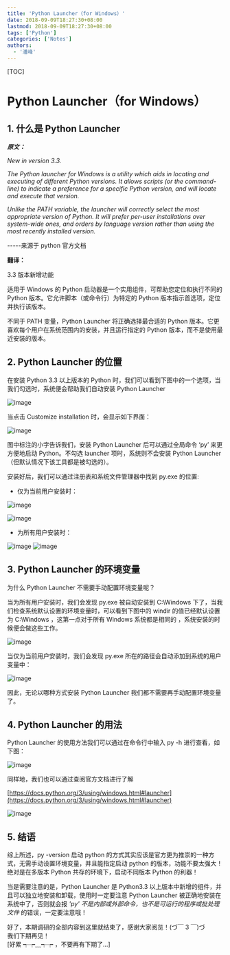 ```yaml
---
title: 'Python Launcher（for Windows）'
date: 2018-09-09T18:27:30+08:00
lastmod: 2018-09-09T18:27:30+08:00
tags: ['Python']
categories: ['Notes']
authors:
  - '潘峰'
---
```


[TOC]

# Python Launcher（for Windows）

## 1. 什么是 Python Launcher

**_原文：_**

_New in version 3.3._

_The Python launcher for Windows is a utility which aids in locating and executing of different Python versions. It allows scripts (or the command-line) to indicate a preference for a specific Python version, and will locate and execute that version._

_Unlike the PATH variable, the launcher will correctly select the most appropriate version of Python. It will prefer per-user installations over system-wide ones, and orders by language version rather than using the most recently installed version._

-----来源于 python 官方文档

**翻译：**

3.3 版本新增功能

适用于 Windows 的 Python 启动器是一个实用组件，可帮助您定位和执行不同的 Python 版本。它允许脚本（或命令行）为特定的 Python 版本指示首选项，定位并执行该版本。

不同于 PATH 变量，Python Launcher 将正确选择最合适的 Python 版本。它更喜欢每个用户在系统范围内的安装，并且运行指定的 Python 版本，而不是使用最近安装的版本。

## 2. Python Launcher 的位置

在安装 Python 3.3 以上版本的 Python 时，我们可以看到下图中的一个选项，当我们勾选时，系统便会帮助我们自动安装 Python Launcher

![image](https://ww1.sinaimg.cn/large/ed19fa55gy1gfn61ddmwlj20iw0bqgnw.jpg)

当点击 Customize installation 时，会显示如下界面：

![image](https://ww1.sinaimg.cn/large/ed19fa55gy1gfn68kg4duj20iw0bq40r.jpg)

图中标注的小字告诉我们，安装 Python Launcher 后可以通过全局命令 ‘py’ 来更方便地启动 Python。不勾选 launcher 项时，系统则不会安装 Python Launcher （但默认情况下该工具都是被勾选的）。

安装好后，我们可以通过注册表和系统文件管理器中找到 py.exe 的位置:

- 仅为当前用户安装时：

![image](http://ww1.sinaimg.cn/large/ed19fa55gy1gfn69n6194j20qj0e3ta2.jpg)

![image](http://ww1.sinaimg.cn/large/ed19fa55gy1gfn6a2mkejj20l20ejgmy.jpg)

- 为所有用户安装时：

![image](http://ww1.sinaimg.cn/large/ed19fa55gy1gfn6azwjjvj20qj0e3abf.jpg)
![image](http://ww1.sinaimg.cn/large/ed19fa55gy1gfn6b9v8bxj20m50fhq56.jpg)

## 3. Python Launcher 的环境变量

为什么 Python Launcher 不需要手动配置环境变量呢？

当为所有用户安装时，我们会发现 py.exe 被自动安装到 C:\Windows 下了，当我们检查系统默认设置的环境变量时，可以看到下图中的 windir 的值已经默认设置为 C:\Windows ，这第一点对于所有 Windows 系统都是相同的 ，系统安装的时候便会做这些工作。

![image](http://ww1.sinaimg.cn/large/ed19fa55gy1gfn6ccrmqpj20ay0badgh.jpg)

当仅为当前用户安装时，我们会发现 py.exe 所在的路径会自动添加到系统的用户变量中：

![image](http://ww1.sinaimg.cn/large/ed19fa55gy1gfn6cwk3vcj20ay0bagmo.jpg)

因此，无论以哪种方式安装 Python Launcher 我们都不需要再手动配置环境变量了。

## 4. Python Launcher 的用法

Python Launcher 的使用方法我们可以通过在命令行中输入 py -h 进行查看，如下图：

![image](http://ww1.sinaimg.cn/large/ed19fa55gy1gfn6dbotnrj20i706bmx0.jpg)

同样地，我们也可以通过查阅官方文档进行了解

[https://docs.python.org/3/using/windows.html#launcher](https://docs.python.org/3/using/windows.html#launcher)

![image](http://ww1.sinaimg.cn/large/ed19fa55gy1gfn6do1wf3j20mn0ih0t8.jpg)

## 5. 结语

综上所述，py -version 启动 python 的方式其实应该是官方更为推崇的一种方式，无需手动设置环境变量，并且能指定启动 python 的版本，功能不要太强大！绝对是在多版本 Python 共存的环境下，启动不同版本 Python 的利器！

当是需要注意的是，Python Launcher 是 Python3.3 以上版本中新增的组件，并且可以独立地安装和卸载，使用时一定要注意 Python Launcher 被正确地安装在系统中了，否则就会报 _'py' 不是内部或外部命令，也不是可运行的程序或批处理文件_ 的错误，一定要注意哦！

好了，本期调研的全部内容到这里就结束了，感谢大家阅览！(づ￣ 3 ￣)づ</br>
我们下期再见！</br>
[好累 ┭┮﹏┭┮ ，不要再有下期了...]
